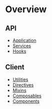 # Overview

## API

* [Application](./application.md)
* [Services](./services.md)
* [Hooks](./hooks.md)

## Client 

* [Utilities](./utilities.md)
* [Directives](./directives.md)
* [Mixins](./mixins.md)
* [Composables](./composables.md)
* [Components](./components.md
)
